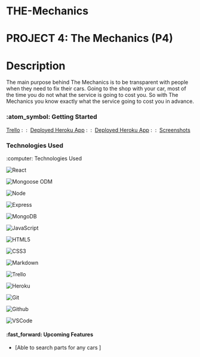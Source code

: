# THE-Mechanics

# PROJECT 4: The Mechanics (P4)
<h1>Description</h1>
<p>The main purpose behind The Mechanics is to be transparent with people when they need to fix their cars. Going to the shop with your car, most of the time you do not what the service is going to cost you. So with The Mechanics you know exactly what the service going to cost you in advance. </p>

<h3> :atom_symbol: Getting Started </h3>
<a href="https://trello.com/b/m0v6TMeL/final-project">Trello</a> :&nbsp :&nbsp
<a href="https://boiling-retreat-69040.herokuapp.com/">Deployed Heroku App</a> :&nbsp :&nbsp
<a href="https://boiling-retreat-69040.herokuapp.com/">Deployed Heroku App</a> :&nbsp :&nbsp
<a href="https://imgur.com/a/5tKMsDh">Screenshots</a>
 
 
<br>
<h3>Technologies Used</h3>
:computer: Technologies Used

![React](https://img.shields.io/badge/React-20232A?style=for-the-badge&logo=react&logoColor=61DAFB)

![Mongoose ODM](https://img.shields.io/badge/-Mongoose_ODM-333?style=flat&logo=mongodb)

![Node](https://img.shields.io/badge/-Node.js-333?style=flat&logo=node.js)

![Express](https://img.shields.io/badge/-Express-333?style=flat&logo=express)

![MongoDB](https://img.shields.io/badge/-MongoDB-333?style=flat&logo=mongodb)

![JavaScript](https://img.shields.io/badge/-JavaScript-333?style=flat&logo=javascript) 

![HTML5](https://img.shields.io/badge/-HTML5-333?style=flat&logo=html5)

![CSS3](https://img.shields.io/badge/-CSS-333?style=flat&logo=css3)

![Markdown](https://img.shields.io/badge/-Markdown-333?style=flat&logo=markdown)

![Trello](https://img.shields.io/badge/-Trello-333?style=flat&logo=trello) 

![Heroku](https://img.shields.io/badge/-Heroku-333?style=flat&logo=heroku)

![Git](https://img.shields.io/badge/-Git-333?style=flat&logo=git)

![Github](https://img.shields.io/badge/-GitHub-333?style=flat&logo=github)

![VSCode](https://img.shields.io/badge/-VS_Code-333?style=flat&logo=visualstudio) 
  
  
<h4>:fast_forward: Upcoming Features</h4>

- [Able to search parts for any cars ]  

